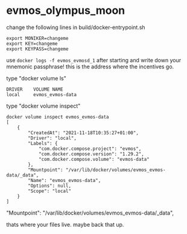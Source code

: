 # evmos_olympus_moon

change the following lines in build/docker-entrypoint.sh
```
export MONIKER=changeme
export KEY=changeme
export KEYPASS=changeme
```
use
``` docker logs -f evmos_evmosd_1 ```
after starting and write down your mnemonic passphrase! this is the address where the incentives go.


type "docker volume ls" 
```
DRIVER    VOLUME NAME
local     evmos_evmos-data

```
type "docker volume inspect"
```
docker volume inspect evmos_evmos-data 
[
    {
        "CreatedAt": "2021-11-18T10:35:27+01:00",
        "Driver": "local",
        "Labels": {
            "com.docker.compose.project": "evmos",
            "com.docker.compose.version": "1.29.2",
            "com.docker.compose.volume": "evmos-data"
        },
        "Mountpoint": "/var/lib/docker/volumes/evmos_evmos-data/_data",
        "Name": "evmos_evmos-data",
        "Options": null,
        "Scope": "local"
    }
]

```
"Mountpoint": "/var/lib/docker/volumes/evmos_evmos-data/_data",

thats where your files live. maybe back that up.
